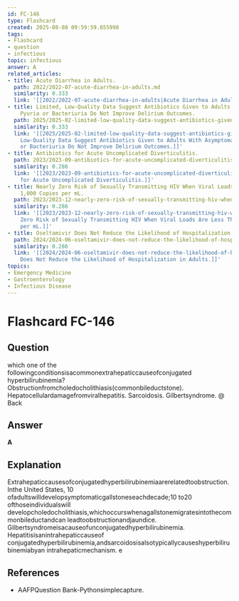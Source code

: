 ```yaml
---
id: FC-146
type: Flashcard
created: 2025-08-08 09:59:59.655998
tags:
- Flashcard
- question
- infectious
topic: infectious
answer: A
related_articles:
- title: Acute Diarrhea in Adults.
  path: 2022/2022-07-acute-diarrhea-in-adults.md
  similarity: 0.333
  link: '[[2022/2022-07-acute-diarrhea-in-adults|Acute Diarrhea in Adults.]]'
- title: Limited, Low-Quality Data Suggest Antibiotics Given to Adults With Asymptomatic
    Pyuria or Bacteriuria Do Not Improve Delirium Outcomes.
  path: 2025/2025-02-limited-low-quality-data-suggest-antibiotics-given-to-adults.md
  similarity: 0.333
  link: '[[2025/2025-02-limited-low-quality-data-suggest-antibiotics-given-to-adults|Limited,
    Low-Quality Data Suggest Antibiotics Given to Adults With Asymptomatic Pyuria
    or Bacteriuria Do Not Improve Delirium Outcomes.]]'
- title: Antibiotics for Acute Uncomplicated Diverticulitis.
  path: 2023/2023-09-antibiotics-for-acute-uncomplicated-diverticulitis.md
  similarity: 0.286
  link: '[[2023/2023-09-antibiotics-for-acute-uncomplicated-diverticulitis|Antibiotics
    for Acute Uncomplicated Diverticulitis.]]'
- title: Nearly Zero Risk of Sexually Transmitting HIV When Viral Loads Are Less Than
    1,000 Copies per mL.
  path: 2023/2023-12-nearly-zero-risk-of-sexually-transmitting-hiv-when-viral-loa.md
  similarity: 0.286
  link: '[[2023/2023-12-nearly-zero-risk-of-sexually-transmitting-hiv-when-viral-loa|Nearly
    Zero Risk of Sexually Transmitting HIV When Viral Loads Are Less Than 1,000 Copies
    per mL.]]'
- title: Oseltamivir Does Not Reduce the Likelihood of Hospitalization in Adults.
  path: 2024/2024-06-oseltamivir-does-not-reduce-the-likelihood-of-hospitalizatio.md
  similarity: 0.286
  link: '[[2024/2024-06-oseltamivir-does-not-reduce-the-likelihood-of-hospitalizatio|Oseltamivir
    Does Not Reduce the Likelihood of Hospitalization in Adults.]]'
topics:
- Emergency Medicine
- Gastroenterology
- Infectious Disease
---
```


# Flashcard FC-146

## Question

which one of the followingconditionsisacommonextrahepaticcauseofconjugated hyperbilirubinemia? Obstructionfromcholedocholithiasis(commonbileductstone). Hepatocellulardamagefromviralhepatitis. Sarcoidosis. Gilbertsyndrome. @ Back

## Answer

**A**

## Explanation

Extrahepaticcausesofconjugatedhyperbilirubinemiaarerelatedtoobstruction. Inthe United States, 10 ofadultswilldevelopsymptomaticgallstoneseachdecade;10 to20 ofthoseindividualswill developcholedocholithiasis,whichoccurswhenagallstonemigratesintothecommonbileductandcan leadtoobstructionandjaundice. Gilbertsyndromeisacauseofunconjugatedhyperbilirubinemia. Hepatitisisanintrahepaticcauseof conjugatedhyperbilirubinemia,andsarcoidosisalsotypicallycauseshyperbilirubinemiabyan intrahepaticmechanism. e

## References

- AAFPQuestion Bank-Pythonsimplecapture.

